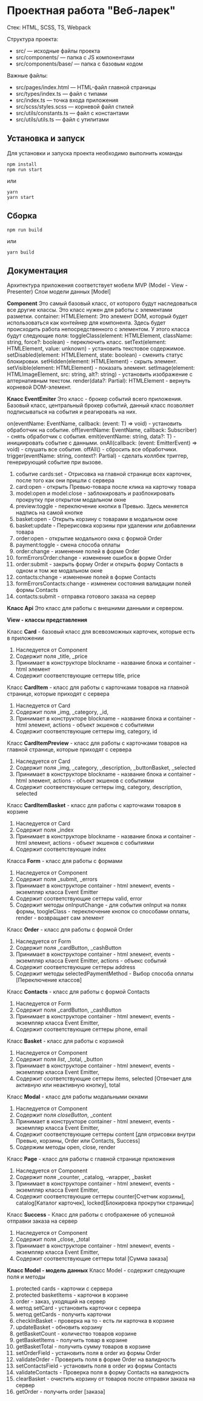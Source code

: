 # Проектная работа "Веб-ларек"

Стек: HTML, SCSS, TS, Webpack

Структура проекта:
- src/ — исходные файлы проекта
- src/components/ — папка с JS компонентами
- src/components/base/ — папка с базовым кодом

Важные файлы:
- src/pages/index.html — HTML-файл главной страницы
- src/types/index.ts — файл с типами
- src/index.ts — точка входа приложения
- src/scss/styles.scss — корневой файл стилей
- src/utils/constants.ts — файл с константами
- src/utils/utils.ts — файл с утилитами

## Установка и запуск
Для установки и запуска проекта необходимо выполнить команды

```
npm install
npm run start
```

или

```
yarn
yarn start
```
## Сборка

```
npm run build
```

или

```
yarn build
```

## Документация
Архитектура приложения соответствует мобели MVP (Model - View - Presenter)
Слои модели данных [Model]

**Component**
Это самый базовый класс, от которого будут наследоваться все другие классы. Это класс нужен для работы с элементами разметки.
container: HTMLElement: Это элемент DOM, который будет использоваться как контейнер для компонента. Здесь будет происходить работа непосредственного с элементом.
У этого класса будут следующие поля:
toggleClass(element: HTMLElement, className: string, force?: boolean) - переключить класс.
setText(element: HTMLElement, value: unknown) - установить текстовое содержимое.
setDisabled(element: HTMLElement, state: boolean) - сменить статус блокировки.
setHidden(element: HTMLElement) - скрыть элемент.
setVisible(element: HTMLElement) - показать элемент.
setImage(element: HTMLImageElement, src: string, alt?: string) - установить изображение с алтернативным текстом.
render(data?: Partial): HTMLElement - вернуть корневой DOM-элемент.

**Класс EventEmiter**
Это класс - брокер событий всего приложения.
Базовый класс, центральный брокер событий, данный класс позволяет подписываться на события и реагировать на них. 

on(eventName: EventName, callback: (event: T) => void) - установить обработчик на событие.
off(eventName: EventName, callback: Subscriber) - снять обработчик с события.
emit(eventName: string, data?: T) - инициировать событие с данными.
onAll(callback: (event: EmitterEvent) => void) - слушать все события.
offAll() - сбросить все обработчики.
trigger(eventName: string, context?: Partial) - сделать коллбек триггер, генерирующий событие при вызове.

1. событие cards:set - Отрисовка на главной странице всех карточек, после того как они пришли с сервера
2. card:open - открыть Превью-товара после клика на карточку товара
3. model:open и model:close - заблокировать и разблокировать прокрутку при открытом модальном окне
4. preview:toggle - переключение кнопки в Превью. Здесь меняется надпись на самой кнопке
5. basket:open - Открыть корзину с товарами в модальном окне
6. basket:update - Перерисовка корзины при удалении или добавлении товара
7. order:open - открытие модального окна с формой Order
8. payment:toggle - смена способа оплаты
9. order:change - изменение полей в форме Order
10. formErrorsOrder:change - изменение ошибок в форме Order
11. order:submit - закрыть форму Order и открыть форму Contacts в одном и том же модальном окне
12. contacts:change - изменение полей в форме Contacts
13. formErrorsContacts:change - измненеи состояния валидации полей формы Contacts
14. contacts:submit - отправка готового заказа на сервер

**Класс Api**
Это класс для работы с внешними данными и сервером.


**View - классы представления**

Класс **Card** - базовый класс для всевозможных карточек, которые есть в приложении
1. Наследуется от Component
2. Содержит поля _title, _price
3. Принимает в конструкторе blockname - название блока и container - html элемент
4. Содержит соответствующие сеттеры title, price


Класс **CardItem** - класс для работы c карточками товаров на главной странице, которые приходят с сервера
1. Наследуется от Card
2. Содержит поля _img, _category, _id,
3. Принимает в конструкторе blockname - название блока и container - html элемент, actions - объект экшенов с событиями
4. Содержит соответствующие сеттеры img, category, id

Класс **CardItemPreview** - класс для работы c карточками товаров на главной странице, которые приходят с сервера
1. Наследуется от Card
2. Содержит поля _img, _category, _description, _buttonBasket, _selected
3. Принимает в конструкторе blockname - название блока и container - html элемент, actions - объект экшенов с событиями
4. Содержит соответствующие сеттеры img, category, description, selected

Класс **CardItemBasket** - класс для работы c карточками товаров в корзине
1. Наследуется от Card
2. Содержит поля _index
3. Принимает в конструкторе blockname - название блока и container - html элемент, actions - объект экшенов с событиями
4. Содержит соответствующие index

Класса **Form** - класс для работы с формами
1. Наследуется от Component
2. Содержит поля _submit, _errors
3. Принимает в конструкторе container - html элемент, events - экземпляр класса Event Emitter
4. Содержит соответствующие сеттеры valid, error
5. Содержит методы onInputChange - для события onInput на полях формы, toogleClass - переключение кнопок со способами оплаты, render - возвращает сам элемент

Класс **Order** - класс для работы с формой Order
1. Наследуется от Form
2. Содержит поля _cardButton, _cashButton
3. Принимает в конструкторе container - html элемент, events - экземпляр класса Event Emitter, actions - объекс событий
4. Содержит соответствующие сеттеры address
5. Содержит методы selectedPaymentMethod - Выбор способа оплаты [Переключение классов]

Класс **Contacts** - класс для работы с формой Contacts
1. Наследуется от Form
2. Содержит поля _cardButton, _cashButton
3. Принимает в конструкторе container - html элемент, events - экземпляр класса Event Emitter, 
4. Содержит соответствующие сеттеры phone, email


Класс **Basket** - класс для работы с корзиной
1. Наследуется от Component
2. Содержит поля _list_, _total, _button
3. Принимает в конструкторе container - html элемент, events - экземпляр класса Event Emitter, 
4. Содержит соответствующие сеттеры items, selected [Отвечает для активную или неактивную кнопку], total


Класс **Modal** - класс для работы  модальными окнами
1. Наследуется от Component
2. Содержит поля _closeButton_, _content
3. Принимает в конструкторе container - html элемент, events - экземпляр класса Event Emitter, 
4. Содержит соответствующие сеттеры content [для отрисовки внутри Превью, корзины, Order или Contacts, Success]
5. Содержим методы open, close, render


Класс **Page** - класс для работы с главной странице приложения
1. Наследуется от Component
2. Содержит поля _counter, _catalog, -wrapper, _basket
3. Принимает в конструкторе container - html элемент, events - экземпляр класса Event Emitter, 
4. Содержит соответствующие сеттеры counter[Счетчик корзины], catalog[Каталог карточек], locked[Блокировка прокрутки страницы]


Класс **Success** - Класс для работы с отображение об успешной отправки заказа на сервер
1. Наследуется от Component
2. Содержит поля _close, _total
3. Принимает в конструкторе container - html элемент, events - экземпляр класса Event Emitter, 
4. Содержит соответствующие сеттеры total [Сумма заказа]


**Класс Model - модель данных**
Класс Model - содержит следующие поля и методы
1. protected cards - карточки с сервера
2. protected basketItems - карточки в корзине
3. order - заказ, уходящий на сервер
4. метод setCard - установить карточки с сервера
5. метод getCards - получить карточки
6. checkInBasket - проверка на то  - есть ли карточка в корзине
7. updateBasket - обновить корзину
8. getBasketCount - количество товаров корзине
9. getBasketItems - получить товар в корзине
10. getBasketTotal - получить сумму товаров в корзине
11. setOrderField - установить поля в order из формы Order
12. validateOrder - Проверить поля в форме Order на валидность
13. setContactsField - установить поля в order из формы Contacts
14. validateContacts - Проверка поля в форму Contacts на валидность
15. clearBasket - очистить корзину от товаров после отправки заказа на сервер
16. getOrder - получить order [заказа]